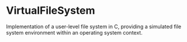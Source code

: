 # VirtualFileSystem
Implementation of a user-level file system in C, providing a simulated file system environment within an operating system context.
